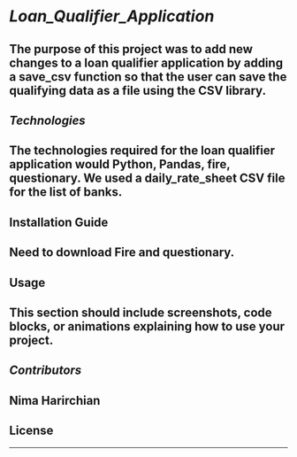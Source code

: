 # *Loan_Qualifier_Application*

The purpose of this project was to add new changes to a loan qualifier application by adding a save_csv function so that the user can save the qualifying data as a file using the CSV library.
---

## *Technologies*
The technologies required for the loan qualifier application would Python, Pandas, fire, questionary. We used a daily_rate_sheet CSV file for the list of banks. 
---
## Installation Guide
Need to download Fire and questionary.
---

## Usage
This section should include screenshots, code blocks, or animations explaining how to use your project.
---

## *Contributors*
Nima Harirchian
---

## License
---